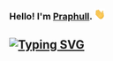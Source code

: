 ### Hello! I'm [Praphull](https://github.com/praphullverma). <a href="https://github.com/praphullverma"><img src="wave.gif" width="20px" height="20px" /></a>
<!-- [![Typing SVG](https://readme-typing-svg.demolab.com?font=Fira+Code&weight=300&size=18&pause=1000&random=false&width=435&lines=Welcome+to+my+GitHub+profile!%F0%9F%91%8B;My+favorite+language+is+Java%F0%9F%A6%80;I+love+to+Create+stuffs%F0%9F%92%BB;I+also+love+music+and+movies%F0%9F%8E%B5+and+sometimes+I+Just+Code%F0%9F%93%9A;well+that+is+it!%F0%9F%93%A6)](https://github.com/prajwal-38) -->

<a href="https://github.com/praphull"><img src="https://readme-typing-svg.demolab.com?font=Fira+Code&weight=300&size=18&pause=1000&random=false&width=435&lines=Welcome+to+my+GitHub+profile!%F0%9F%91%8B;My+favorite+language+is+Java%F0%9F%A6%80;I+love+to+Create+stuffs%F0%9F%92%BB;I+also+love+music+and+movies%F0%9F%8E%B5+and+sometimes+I+Just+Code%F0%9F%93%9A;well+that+is+it!%F0%9F%93%A6" alt="Typing SVG" /><a>
---
